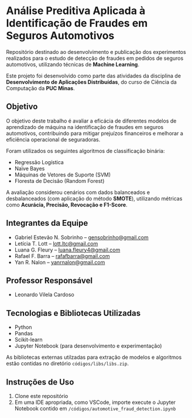 # Análise Preditiva Aplicada à Identificação de Fraudes em Seguros Automotivos

Repositório destinado ao desenvolvimento e publicação dos experimentos realizados para o estudo de detecção de fraudes em pedidos de seguros automotivos, utilizando técnicas de **Machine Learning**.

Este projeto foi desenvolvido como parte das atividades da disciplina de **Desenvolvimento de Aplicações Distribuídas**, do curso de Ciência da Computação da **PUC Minas**.

## Objetivo

O objetivo deste trabalho é avaliar a eficácia de diferentes modelos de aprendizado de máquina na identificação de fraudes em seguros automotivos, contribuindo para mitigar prejuízos financeiros e melhorar a eficiência operacional de seguradoras.

Foram utilizados os seguintes algoritmos de classificação binária:

* Regressão Logística
* Naïve Bayes
* Máquinas de Vetores de Suporte (SVM)
* Floresta de Decisão (Random Forest)

A avaliação considerou cenários com dados balanceados e desbalanceados (com aplicação do método **SMOTE**), utilizando métricas como **Acurácia, Precisão, Revocação e F1-Score**.

## Integrantes da Equipe

* Gabriel Estevão N. Sobrinho – [gensobrinho@gmail.com](mailto:gensobrinho@gmail.com)
* Letícia T. Lott – [lott.ltc@gmail.com](mailto:lott.ltc@gmail.com)
* Luana G. Fleury – [luana.fleury4@gmail.com](mailto:luana.fleury4@gmail.com)
* Rafael F. Barra – [rafafbarra@gmail.com](mailto:rafafbarra@gmail.com)
* Yan R. Nalon – [yanrnalon@gmail.com](mailto:yanrnalon@gmail.com)

## Professor Responsável

* Leonardo Vilela Cardoso 

## Tecnologias e Bibliotecas Utilizadas

* Python
* Pandas
* Scikit-learn
* Jupyter Notebook (para desenvolvimento e experimentação)

As bibliotecas externas utilzadas para extração de modelos e algoritmos estão contidas no diretório `códigos/libs/libs.zip`.

## Instruções de Uso

1. Clone este repositório
2. Em uma IDE apropriada, como VSCode, importe execute o Jupyter Notebook contido em `/códigos/automotive_fraud_detection.ipynb`

